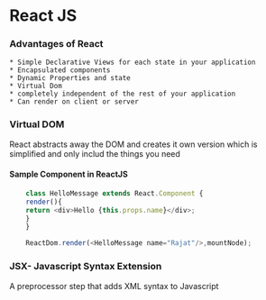 <h1>React JS</h1>
<h3>Advantages of React</h3>

	* Simple Declarative Views for each state in your application
	* Encapsulated components
	* Dynamic Properties and state
	* Virtual Dom
	* completely independent of the rest of your application
	* Can render on client or server
</li>

<h3>Virtual DOM</h3>
<p>React abstracts away the DOM and creates it own version which is simplified and only includ 
the things you need</p>

<h4>Sample Component in ReactJS</h4>

```javascript
	class HelloMessage extends React.Component {
	render(){
	return <div>Hello {this.props.name}</div>;
	}
	}

	ReactDom.render(<HelloMessage name="Rajat"/>,mountNode);

```


<h3>JSX- Javascript Syntax Extension</h3>
<p>A preprocessor step that adds XML syntax to Javascript</p>